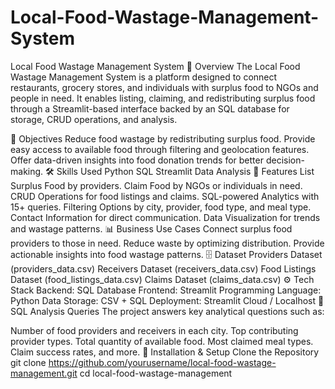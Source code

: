 # Local-Food-Wastage-Management-System
Local Food Wastage Management System
📌 Overview
The Local Food Wastage Management System is a platform designed to connect restaurants, grocery stores, and individuals with surplus food to NGOs and people in need.
It enables listing, claiming, and redistributing surplus food through a Streamlit-based interface backed by an SQL database for storage, CRUD operations, and analysis.

🎯 Objectives
Reduce food wastage by redistributing surplus food.
Provide easy access to available food through filtering and geolocation features.
Offer data-driven insights into food donation trends for better decision-making.
🛠 Skills Used
Python
SQL
Streamlit
Data Analysis
📂 Features
List Surplus Food by providers.
Claim Food by NGOs or individuals in need.
CRUD Operations for food listings and claims.
SQL-powered Analytics with 15+ queries.
Filtering Options by city, provider, food type, and meal type.
Contact Information for direct communication.
Data Visualization for trends and wastage patterns.
📊 Business Use Cases
Connect surplus food providers to those in need.
Reduce waste by optimizing distribution.
Provide actionable insights into food wastage patterns.
🗄 Dataset
Providers Dataset (providers_data.csv)
Receivers Dataset (receivers_data.csv)
Food Listings Dataset (food_listings_data.csv)
Claims Dataset (claims_data.csv)
⚙️ Tech Stack
Backend: SQL Database
Frontend: Streamlit
Programming Language: Python
Data Storage: CSV + SQL
Deployment: Streamlit Cloud / Localhost
📌 SQL Analysis Queries
The project answers key analytical questions such as:

Number of food providers and receivers in each city.
Top contributing provider types.
Total quantity of available food.
Most claimed meal types.
Claim success rates, and more.
🚀 Installation & Setup
Clone the Repository
git clone https://github.com/yourusername/local-food-wastage-management.git
cd local-food-wastage-management
